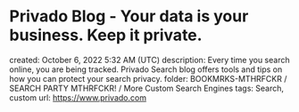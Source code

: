 # Privado Blog - Your data is your business. Keep it private.

created: October 6, 2022 5:32 AM (UTC)
description: Every time you search online, you are being tracked. Privado Search blog offers tools and tips on how you can protect your search privacy.
folder: BOOKMRKS-MTHRFCKR / SEARCH PARTY MTHRFCKR! / More Custom Search Engines
tags: Search, custom
url: https://www.privado.com